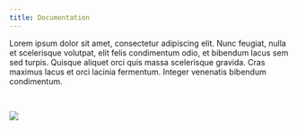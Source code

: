 ```yaml
---
title: Documentation
---
```


Lorem ipsum dolor sit amet, consectetur adipiscing elit. Nunc feugiat, nulla et scelerisque volutpat, elit felis condimentum odio, et bibendum lacus sem sed turpis. Quisque aliquet orci quis massa scelerisque gravida. Cras maximus lacus et orci lacinia fermentum. Integer venenatis bibendum condimentum.

&nbsp;

![](/uploads/illustrations/cuate/static-website.svg)